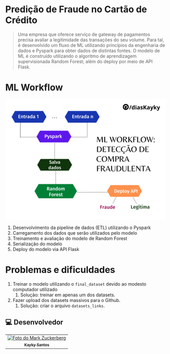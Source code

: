 # Predição de Fraude no Cartão de Crédito

> Uma empresa que oferece serviço de gateway de pagamentos precisa avaliar a legitimidade das transações do seu volume. Para tal, é desenvolvido um fluxo de ML utilizando princípios da engenharia de dados e Pyspark para obter dados de distintas fontes. O modelo de ML é construído utilizando o algoritmo de aprendizagem supervisionada Random Forest; além do deploy por meio de API Flask. 

# ML Workflow
<img src="https://github.com/diasKayky/predicao_fraude-random-forest/blob/main/project_structure.png" data-canonical-src="https://github.com/diasKayky/predicao_fraude-random-forest/blob/main/project_structure.png" width="600" />

1. Desenvolvimento da pipeline de dados (ETL) utilizando o Pyspark
2. Carregamento dos dados que serão utilizados pelo modelo
3. Treinamento e avaliação do modelo de Random Forest
4. Serialização do modelo
5. Deploy do modelo via API Flask

# Problemas e dificuldades

1. Treinar o modelo utilizando o `final_dataset` devido ao modesto computador utilizado 
    1. Solução: treinar em apenas um dos datasets.
2. Fazer upload dos datasets massivos para o Github.
    1. Solução: criar o arquivo `datasets_links`.


##  💻 Desenvolvedor


<table>
  <tr>
    <td align="center">
      <a href="#">
        <img src="https://avatars.githubusercontent.com/u/75142111?v=4" width="100px;" alt="Foto do Mark Zuckerberg"/><br>
        <sub>
          <b>Kayky Santos</b>
        </sub>
      </a>
    </td>
  </tr>
</table>
